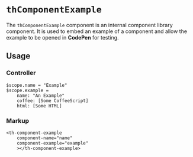 # `thComponentExample`

The `thComponentExample` component is an internal component library component. It is used to embed an example of a component and allow the example to be opened in **CodePen** for testing.

## Usage

### Controller
```
$scope.name = "Example"
$scope.example =
    name: "An Example"
    coffee: [Some CoffeeScript]
    html: [Some HTML]
```

### Markup
```
<th-component-example
    component-name="name"
    component-example="example"
    ></th-component-example>
```